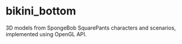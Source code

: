 # bikini_bottom
 3D models from SpongeBob SquarePants characters and scenarios, implemented using OpenGL API.
